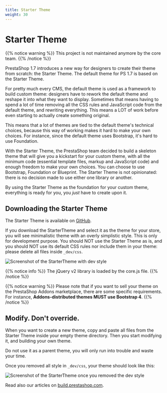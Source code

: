 ```yaml
---
title: Starter Theme
weight: 30
---
```


# Starter Theme

{{% notice warning %}}
This project is not maintained anymore by the core team.
{{% /notice %}}

PrestaShop 1.7 introduces a new way for designers to create their theme from scratch: the Starter Theme. The default theme for PS 1.7 is based on the Starter Theme.

For pretty much every CMS, the default theme is used as a framework to build custom theme: designers have to rework the default theme and reshape it into what they want to display. Sometimes that means having to spend a lot of time removing all the CSS rules and JavaScript code from the default theme, and rewriting everything. This means a LOT of work before even starting to actually create something original.

This means that a lot of themes are tied to the default theme's technical choices, because this way of working makes it hard to make your own choices. For instance, since the default theme uses Bootstrap, it's hard to use Foundation.

With the Starter Theme, the PrestaShop team decided to build a skeleton theme that will give you a kickstart for your custom theme, with all the minimum code (essential template files, markup and JavaScript code) and enough freedom to make your own choices. You can choose to use Bootstrap, Foundation or Blueprint. The Starter Theme is not opinionated: there is no decision made to use either one library or another.

By using the Starter Theme as the foundation for your custom theme, everything is ready for you, you *just* have to create upon it.

## Downloading the Starter Theme

The Starter Theme is available on [GitHub](https://github.com/PrestaShop/StarterTheme).

If you download the StarterTheme and select it as the theme for your store, you will see minimalistic theme with an overly simplistic style. This is only for development purpose. You should NOT use the Starter Theme as is, and you should NOT use its default CSS rules nor include them in your theme: please delete all files inside `_dev/css`.

![Screenshot of the StarterTheme with dev style](../img/starter-theme-dev-style.png)

{{% notice info %}}
The jQuery v2 library is loaded by the core.js file.
{{% /notice %}}

{{% notice warning %}}
Please note that if you want to sell your theme on the PrestaShop Addons marketplace, there are some specific requirements. For instance, **Addons-distributed themes MUST use Bootstrap 4**.
{{% /notice %}}

## Modify. Don't override.

When you want to create a new theme, copy and paste all files from the
Starter Theme inside your empty theme directory. Then you start
modifying it, and building your own theme.

Do not use it as a parent theme, you will only run into trouble and
waste your time.

Once you removed all style in `_dev/css`, your theme should look like this:

![Screenshot of the StarterTheme once you removed the dev style](../img/starter-theme-no-style.png)

Read also our articles on [build.prestashop.com](https://build.prestashop.com/tag/starter-theme/).
